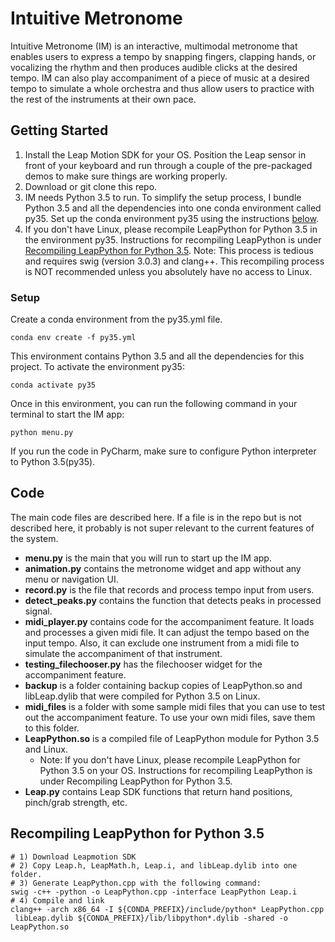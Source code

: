 # Intuitive Metronome

[comment]: <> (Intuitive Metronome &#40;IM&#41; is an interactive and multimodel metronome that)

[comment]: <> (can take beats from finger snapping, hand clapping, and vocal input and )

[comment]: <> (produce audible clicks at a desired tempo.)
Intuitive Metronome (IM) is an interactive, multimodal metronome that
enables users to express a tempo by snapping fingers, clapping hands,
or vocalizing the rhythm and then produces audible clicks at the desired
tempo. IM can also play accompaniment of a piece of music at a desired 
tempo to simulate a whole orchestra and thus allow users to practice 
with the rest of the instruments at their own pace. 

[comment]: <> (The key ideas behind)

[comment]: <> (IM include tempo detection and gesture recognition. First, tempo )

[comment]: <> (detection is to detect beats per minute &#40;BPM&#41; expressed by snapping,)

[comment]: <> (clapping, vocalizing, etc., and then use that BPM to construct audible)

[comment]: <> (clicks at the desired tempo. Second, the gesture recognition is to)

[comment]: <> (recognize start and stop hand signals that allow users to turn IM )

[comment]: <> (on and off like a conductor.)
## Getting Started
1. Install the Leap Motion SDK for your OS.
   Position the Leap sensor in front of your keyboard 
   and run through a couple of the pre-packaged demos to 
   make sure things are working properly.
2. Download or git clone this repo.
3. IM needs Python 3.5 to run. To simplify the setup process,
   I bundle Python 3.5 and all the dependencies 
   into one conda environment called py35.
   Set up the conda environment py35 using the instructions [below](#setup).
4. If you don't have Linux, please recompile LeapPython for Python 3.5
   in the environment py35. Instructions for recompiling LeapPython is under
   [Recompiling LeapPython for Python 3.5](#recompiling-leappython-for-python-35).
   Note: This process is tedious and requires swig (version 3.0.3) and clang++. 
   This recompiling process is NOT recommended unless you 
   absolutely have no access to Linux.
   
### Setup
Create a conda environment from the py35.yml file.
```
conda env create -f py35.yml
```
This environment contains Python 3.5 and all the dependencies for this project. 
To activate the environment py35: 
```
conda activate py35
```
Once in this environment, you can run
the following command in your terminal to start the IM app:
```
python menu.py
```
If you run the code in PyCharm,
make sure to configure Python interpreter to Python 3.5(py35).

## Code
The main code files are described here. If a file is in the repo but is not described here, 
it probably is not super relevant to the current features of the system.
* **menu.py** is the main that you will run to start up the IM app.
* **animation.py** contains the metronome widget and app without any menu or navigation UI.
* **record.py** is the file that records and process tempo input from users.
* **detect_peaks.py** contains the function that detects peaks in processed signal.
* **midi_player.py** contains code for the accompaniment feature. 
It loads and processes a given midi file. It can adjust the 
  tempo based on the input tempo. Also, it can exclude one 
  instrument from a midi file to simulate the accompaniment of 
  that instrument.
* **testing_filechooser.py** has the filechooser widget 
  for the accompaniment feature.
* **backup** is a folder containing backup copies of
  LeapPython.so and libLeap.dylib that were compiled for Python 3.5 on Linux.
* **midi_files** is a folder with some sample midi files that you can
  use to test out the accompaniment feature. To use your own 
  midi files, save them to this folder.
* **LeapPython.so** is a compiled file of LeapPython module for Python 3.5 and Linux. 
   * Note: If you don't have Linux, please recompile LeapPython for Python 3.5 
   on your OS. Instructions for recompiling LeapPython is under Recompiling LeapPython for Python 3.5.
* **Leap.py** contains Leap SDK functions that return hand positions, pinch/grab strength, etc.
  
## Recompiling LeapPython for Python 3.5
```
# 1) Download Leapmotion SDK 
# 2) Copy Leap.h, LeapMath.h, Leap.i, and libLeap.dylib into one folder.
# 3) Generate LeapPython.cpp with the following command: 
swig -c++ -python -o LeapPython.cpp -interface LeapPython Leap.i
# 4) Compile and link 
clang++ -arch x86_64 -I ${CONDA_PREFIX}/include/python* LeapPython.cpp
 libLeap.dylib ${CONDA_PREFIX}/lib/libpython*.dylib -shared -o LeapPython.so
```
  

